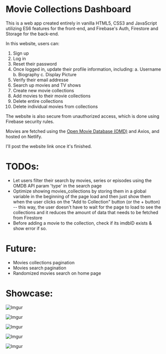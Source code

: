 
# Movie Collections Dashboard 
This is a web app created entirely in vanilla HTML5, CSS3 and JavaScript utilizing ES6 features for the front-end, and Firebase's Auth, Firestore and Storage for the back-end.

In this website, users can:
1. Sign up
2. Log in
3. Reset their password
4. Once logged in, update their profile information, including:
	a. Username
	b. Biography
	c. Display Picture
5. Verify their email addresse
6. Search up movies and TV shows
7. Create new movie collections
8. Add movies to their movie collections
9. Delete entire collections
10. Delete individual movies from collections 

The website is also secure from unauthorized access, which is done using Firebase security rules.

Movies are fetched using the [Open Movie Database (OMD)](https://www.omdbapi.com/) and Axios, and hosted on Netlify.

I'll post the website link once it's finished.

# TODOs:
- Let users filter their search by movies, series or episodes using the OMDB API param 'type' in the search page
- Optimize showing movies_collections by storing them in a global variable in the beginning of the page load and then just show them when the user clicks on the "Add to Collection" button (or the + button) -- this way, the user doesn't have to wait for the page to load to see the collections and it reduces the amount of data that needs to be fetched from Firestore
- Before adding a movie to the collection, check if its imdbID exists & show error if so.

# Future: 
- Movies collections pagination
- Movies search pagination
- Randomized movies search on home page

# Showcase:
![Imgur](https://imgur.com/R0Ytz2N.png)

![Imgur](https://imgur.com/QFCCPX2.png)

![Imgur](https://imgur.com/e2ZOWb6.png)

![Imgur](https://imgur.com/LcNBHXC.png)

![Imgur](https://imgur.com/ug1rM6z.png)
